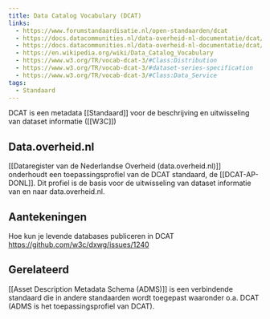 ```yaml
---
title: Data Catalog Vocabulary (DCAT)
links:
  - https://www.forumstandaardisatie.nl/open-standaarden/dcat
  - https://docs.datacommunities.nl/data-overheid-nl-documentatie/dcat/dcat-introductie
  - https://docs.datacommunities.nl/data-overheid-nl-documentatie/dcat/advies-over-gebruik-van-dcat
  - https://en.wikipedia.org/wiki/Data_Catalog_Vocabulary
  - https://www.w3.org/TR/vocab-dcat-3/#Class:Distribution
  - https://www.w3.org/TR/vocab-dcat-3/#dataset-series-specification
  - https://www.w3.org/TR/vocab-dcat-3/#Class:Data_Service
tags:
  - Standaard
---
```

DCAT is een metadata [[Standaard]] voor de beschrijving en uitwisseling van dataset informatie ([[W3C]])
## Data.overheid.nl
[[Dataregister van de Nederlandse Overheid (data.overheid.nl)]] onderhoudt een toepassingsprofiel van de DCAT standaard, de [[DCAT-AP-DONL]]. Dit profiel is de basis voor de uitwisseling van dataset informatie van en naar data.overheid.nl.
## Aantekeningen
Hoe kun je levende databases publiceren in DCAT https://github.com/w3c/dxwg/issues/1240
## Gerelateerd
[[Asset Description Metadata Schema (ADMS)]] is een verbindende standaard die in andere standaarden wordt toegepast waaronder o.a. DCAT (ADMS is het toepassingsprofiel van DCAT).